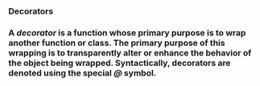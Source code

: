 <h3>Decorators<h3>

A *decorator* is a function whose primary purpose is to wrap another function or class. The primary purpose of this wrapping is to transparently alter or enhance the behavior of the object being wrapped. Syntactically, decorators are denoted using the special *@* symbol.
